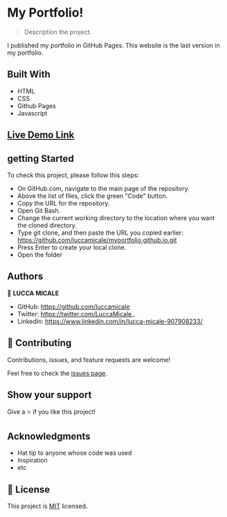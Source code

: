 # My Portfolio!


> Description the project.
  
  I published my portfolio in GitHub Pages. This website is the last version in my portfolio. 

## Built With

- HTML
- CSS
- Github Pages
- Javascript


## [Live Demo Link](https://luccamicale.github.io/myportfolio.github.io/)

  ## getting Started

  To check this project, please follow this steps:

- On GitHub.com, navigate to the main page of the repository.
- Above the list of files, click the green "Code" button.
- Copy the URL for the repository.
- Open Git Bash.
- Change the current working directory to the location where you want the cloned directory.
- Type git clone, and then paste the URL you copied earlier: https://github.com/luccamicale/myportfolio.github.io.git
- Press Enter to create your local clone.
- Open the folder

## Authors

👤 **LUCCA MICALE**

- GitHub: https://github.com/luccamicale
- Twitter: https://twitter.com/LuccaMicale_
- LinkedIn: https://www.linkedin.com/in/lucca-micale-907908233/


## 🤝 Contributing

Contributions, issues, and feature requests are welcome!

Feel free to check the [issues page](../../issues/).

## Show your support

Give a ⭐️ if you like this project!

## Acknowledgments

- Hat tip to anyone whose code was used
- Inspiration
- etc

## 📝 License

This project is [MIT](./LICENSE) licensed.





